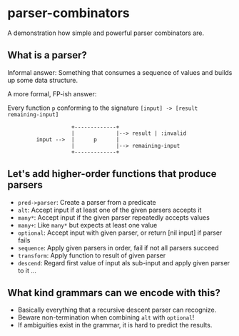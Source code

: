 # parser-combinators

A demonstration how simple and powerful parser combinators are.

## What is a parser?

Informal answer: Something that consumes a sequence of values and builds up some data structure.

A more formal, FP-ish answer:

Every function `p` conforming to the signature `[input] -> [result remaining-input]`

```
                    +-------------+
                    |             |--> result | :invalid
         input -->  |      p      |
                    |             |--> remaining-input
					+-------------+
```


## Let's add higher-order functions that produce parsers

* `pred->parser`: Create a parser from a predicate
* `alt`: Accept input if at least one of the given parsers accepts it
* `many*`: Accept input if the given parser repeatedly accepts values
* `many+`: Like `many*` but expects at least one value
* `optional`: Accept input with given parser, or return [nil input] if parser fails
* `sequence`: Apply given parsers in order, fail if not all parsers succeed
* `transform`: Apply function to result of given parser
* `descend`: Regard first value of input als sub-input and apply given parser to it
...

## What kind grammars can we encode with this?

* Basically everything that a recursive descent parser can recognize.
* Beware non-termination when combining `alt` with `optional`!
* If ambiguities exist in the grammar, it is hard to predict the results.
